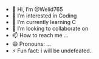 - 👋 Hi, I’m @Welid765
- 👀 I’m interested in Coding 
- 🌱 I’m currently learning C 
- 💞️ I’m looking to collaborate on 
- 📫 How to reach me ...
- 😄 Pronouns: ...
- ⚡ Fun fact: i will be undefeated..

<!---
Welid765/Welid765 is a ✨ special ✨ repository because its `README.md` (this file) appears on your GitHub profile.
You can click the Preview link to take a look at your changes.
--->
